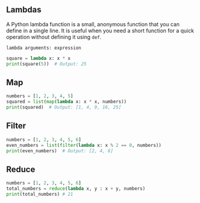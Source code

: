 ## Lambdas

A Python lambda function is a small, anonymous function that you can define in a single line. It is useful when you need a short function for a quick operation without defining it using `def`.

`lambda arguments: expression`

```python
square = lambda x: x * x
print(square(5))  # Output: 25
```

## Map

```python
numbers = [1, 2, 3, 4, 5]
squared = list(map(lambda x: x * x, numbers))
print(squared)  # Output: [1, 4, 9, 16, 25]
```

## Filter

```python
numbers = [1, 2, 3, 4, 5, 6]
even_numbers = list(filter(lambda x: x % 2 == 0, numbers))
print(even_numbers)  # Output: [2, 4, 6]
```

## Reduce

```python
numbers = [1, 2, 3, 4, 5, 6]
total_numbers = reduce(lambda x, y : x + y, numbers)
print(total_numbers) # 21
```

